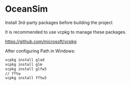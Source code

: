 # OceanSim
Install 3rd-party packages before building the project

It is recommended to use vcpkg to manage these packages.

https://github.com/microsoft/vcpkg

After configuring Path in Windows:

```cmd
vcpkg install glad
vcpkg install glm
vcpkg install glfw3
// fftw
vcpkg install fftw3
```
